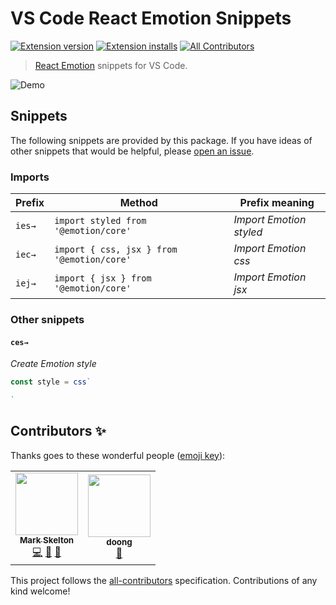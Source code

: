 # VS Code React Emotion Snippets

[![Extension version](https://img.shields.io/vscode-marketplace/v/mskelton.react-emotion-snippets.svg)](https://marketplace.visualstudio.com/items?itemName=mskelton.react-emotion-snippets)
[![Extension installs](https://img.shields.io/vscode-marketplace/i/mskelton.react-emotion-snippets.svg)](https://marketplace.visualstudio.com/items?itemName=mskelton.react-emotion-snippets)
[![All Contributors](https://img.shields.io/badge/all_contributors-1-orange.svg)](#contributors)

> [React Emotion](https://emotion.sh) snippets for VS Code.

![Demo](static/demo.gif)

## Snippets

The following snippets are provided by this package. If you have ideas of other snippets that would be helpful, please [open an issue](https://github.com/mskelton/vscode-react-emotion-snippets/issues/new).

### Imports

| Prefix | Method                                     | Prefix meaning          |
| ------ | ------------------------------------------ | ----------------------- |
| `ies→` | `import styled from '@emotion/core'`       | _Import Emotion styled_ |
| `iec→` | `import { css, jsx } from '@emotion/core'` | _Import Emotion css_    |
| `iej→` | `import { jsx } from '@emotion/core'`      | _Import Emotion jsx_    |

### Other snippets

#### `ces→`

_Create Emotion style_

<!-- prettier-ignore-start -->
```js
const style = css`

`
```
<!-- prettier-ignore-end -->

## Contributors ✨

Thanks goes to these wonderful people ([emoji key](https://allcontributors.org/docs/en/emoji-key)):

<!-- ALL-CONTRIBUTORS-LIST:START - Do not remove or modify this section -->
<!-- prettier-ignore-start -->
<!-- markdownlint-disable -->
<table>
  <tr>
    <td align="center"><a href="https://github.com/mskelton"><img src="https://avatars3.githubusercontent.com/u/25914066?v=4" width="100px;" alt=""/><br /><sub><b>Mark Skelton</b></sub></a><br /><a href="https://github.com/mskelton/vscode-react-emotion-snippets/commits?author=mskelton" title="Code">💻</a> <a href="#ideas-mskelton" title="Ideas, Planning, & Feedback">🤔</a> <a href="https://github.com/mskelton/vscode-react-emotion-snippets/commits?author=mskelton" title="Documentation">📖</a></td>
    <td align="center"><a href="https://github.com/doong"><img src="https://avatars2.githubusercontent.com/u/2216319?v=4" width="100px;" alt=""/><br /><sub><b>doong</b></sub></a><br /><a href="https://github.com/mskelton/vscode-react-emotion-snippets/commits?author=doong" title="Documentation">📖</a></td>
  </tr>
</table>

<!-- markdownlint-enable -->
<!-- prettier-ignore-end -->
<!-- ALL-CONTRIBUTORS-LIST:END -->

This project follows the [all-contributors](https://github.com/all-contributors/all-contributors) specification. Contributions of any kind welcome!
